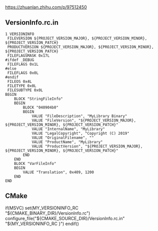 
https://zhuanlan.zhihu.com/p/97512450


## VersionInfo.rc.in

    1 VERSIONINFO
     FILEVERSION ${PROJECT_VERSION_MAJOR}, ${PROJECT_VERSION_MINOR}, ${PROJECT_VERSION_PATCH}
     PRODUCTVERSION ${PROJECT_VERSION_MAJOR}, ${PROJECT_VERSION_MINOR}, ${PROJECT_VERSION_PATCH}
     FILEFLAGSMASK 0x17L
    #ifdef _DEBUG
     FILEFLAGS 0x1L
    #else
     FILEFLAGS 0x0L
    #endif
     FILEOS 0x4L
     FILETYPE 0x0L
     FILESUBTYPE 0x0L
    BEGIN
        BLOCK "StringFileInfo"
        BEGIN
            BLOCK "040904b0"
            BEGIN
                VALUE "FileDescription", "MyLibrary Binary"
                VALUE "FileVersion", "${PROJECT_VERSION_MAJOR}, ${PROJECT_VERSION_MINOR}, ${PROJECT_VERSION_PATCH}"
                VALUE "InternalName", "MyLibrary"
                VALUE "LegalCopyright", "Copyright (C) 2019"
                VALUE "OriginalFilename", ""
                VALUE "ProductName", "MyLibrary"
                VALUE "ProductVersion", "${PROJECT_VERSION_MAJOR}, ${PROJECT_VERSION_MINOR}, ${PROJECT_VERSION_PATCH}"
            END
        END
        BLOCK "VarFileInfo"
        BEGIN
            VALUE "Translation", 0x409, 1200
        END
    END


## CMake


if(MSVC)
    set(MY_VERSIONINFO_RC "${CMAKE_BINARY_DIR}/VersionInfo.rc")
    configure_file("${CMAKE_SOURCE_DIR}/VersionInfo.rc.in"
                   "${MY_VERSIONINFO_RC }")
endif()






